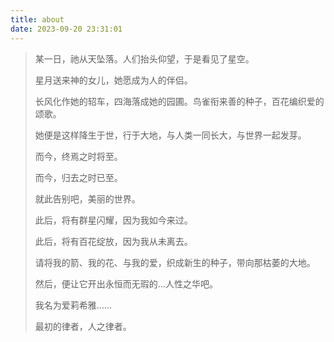 ```yaml
---
title: about
date: 2023-09-20 23:31:01
---
```


> 某一日，祂从天坠落。人们抬头仰望，于是看见了星空。
>
> 星月送来神的女儿，她愿成为人的伴侣。
>
> 长风化作她的轺车，四海落成她的园圃。鸟雀衔来善的种子，百花编织爱的颂歌。
>
> 她便是这样降生于世，行于大地，与人类一同长大，与世界一起发芽。
>
> 而今，终焉之时将至。
>
> 而今，归去之时已至。
>
> 就此告别吧，美丽的世界。
>
> 此后，将有群星闪耀，因为我如今来过。
>
> 此后，将有百花绽放，因为我从未离去。
>
> 请将我的箭、我的花、与我的爱，织成新生的种子，带向那枯萎的大地。
>
> 然后，便让它开出永恒而无瑕的…人性之华吧。
>
> 我名为爱莉希雅……
>
> 最初的律者，人之律者。
